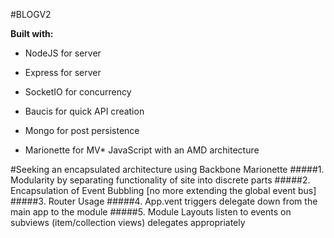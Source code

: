 #BLOGV2

**Built with:**

* NodeJS for server

* Express for server

* SocketIO for concurrency

* Baucis for quick API creation

* Mongo for post persistence

* Marionette for MV* JavaScript with an AMD architecture

#Seeking an encapsulated architecture using Backbone Marionette
#####1. Modularity by separating functionality of site into discrete parts
#####2. Encapsulation of Event Bubbling [no more extending the global event bus]
#####3. Router Usage
#####4. App.vent triggers delegate down from the main app to the module
#####5. Module Layouts listen to events on subviews (item/collection views) delegates appropriately